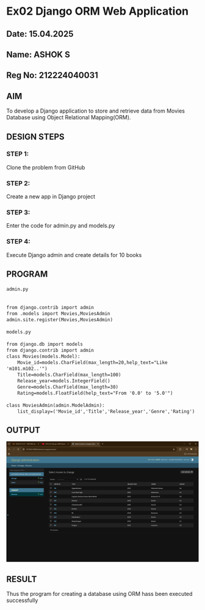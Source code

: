 # Ex02 Django ORM Web Application
## Date: 15.04.2025
## Name: ASHOK S
## Reg No: 212224040031

## AIM
To develop a Django application to store and retrieve data from Movies Database using Object Relational Mapping(ORM).


## DESIGN STEPS

### STEP 1:
Clone the problem from GitHub

### STEP 2:
Create a new app in Django project

### STEP 3:
Enter the code for admin.py and models.py

### STEP 4:
Execute Django admin and create details for 10 books

## PROGRAM
```
admin.py


from django.contrib import admin
from .models import Movies,MoviesAdmin
admin.site.register(Movies,MoviesAdmin)

models.py

from django.db import models
from django.contrib import admin
class Movies(models.Model):
    Movie_id=models.CharField(max_length=20,help_text="Like 'm101.m102..'")
    Title=models.CharField(max_length=100)
    Release_year=models.IntegerField()
    Genre=models.CharField(max_length=30)
    Rating=models.FloatField(help_text="From '0.0' to '5.0'")

class MoviesAdmin(admin.ModelAdmin):
    list_display=('Movie_id','Title','Release_year','Genre','Rating')
```

## OUTPUT
![alt text](<Screenshot 2025-04-15 223417.png>)

## RESULT
Thus the program for creating a database using ORM hass been executed successfully
